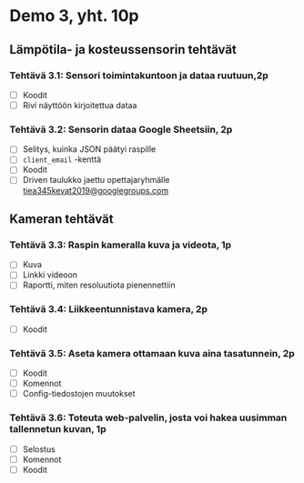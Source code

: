 # Demo 3, yht. 10p

## Lämpötila- ja kosteussensorin tehtävät

### Tehtävä 3.1: Sensori toimintakuntoon ja dataa ruutuun,2p

- [ ] Koodit
- [ ] Rivi näyttöön kirjoitettua dataa

### Tehtävä 3.2: Sensorin dataa Google Sheetsiin, 2p

- [ ] Selitys, kuinka JSON päätyi raspille
- [ ] `client_email` -kenttä
- [ ] Koodit
- [ ] Driven taulukko jaettu opettajaryhmälle tiea345kevat2019@googlegroups.com

## Kameran tehtävät

### Tehtävä 3.3: Raspin kameralla kuva ja videota, 1p

- [ ] Kuva
- [ ] Linkki videoon
- [ ] Raportti, miten resoluutiota pienennettiin

### Tehtävä 3.4: Liikkeentunnistava kamera, 2p

- [ ] Koodit

### Tehtävä 3.5: Aseta kamera ottamaan kuva aina tasatunnein, 2p

- [ ] Koodit
- [ ] Komennot
- [ ] Config-tiedostojen muutokset

### Tehtävä 3.6: Toteuta web-palvelin, josta voi hakea uusimman tallennetun kuvan, 1p

- [ ] Selostus
- [ ] Komennot
- [ ] Koodit
